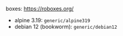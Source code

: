 boxes: https://roboxes.org/

- alpine 3.19: `generic/alpine319`
- debian 12 (bookworm): `generic/debian12`
